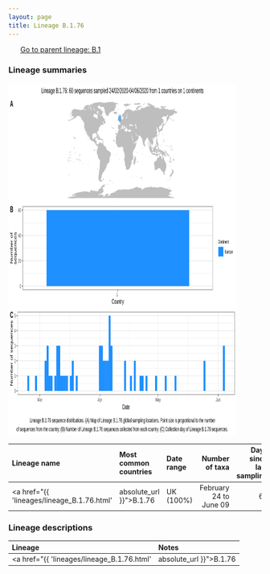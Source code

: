 ```yaml
---
layout: page
title: Lineage B.1.76
---
```




<p>
<ul class="actions small">
	 <a href="{{ 'lineages/lineage_B.1.html' | absolute_url }}" class="button special fit">Go to parent lineage: B.1</a>
</ul>
</p>
<h3> Lineage summaries</h3>

<img src="../assets/images/B.1.76.svg" alt="B.1.76 lineage summary figure" width="90%" height="700px" />


| Lineage name | Most common countries | Date range | Number of taxa |  Days since last sampling | Known Travel | Recall value |
|:-----|:-----|:-------|-------:|-------:|:---------|--------:|
| <a href="{{ 'lineages/lineage_B.1.76.html' | absolute_url }}">B.1.76</a> | UK (100%) | February 24 to June 09 | 64 | 56 |  | 1.000 |

<h3>Lineage descriptions</h3>

| Lineage | Notes |
|:-----|:-----|
| <a href="{{ 'lineages/lineage_B.1.76.html' | absolute_url }}">B.1.76</a> | English lineage |

